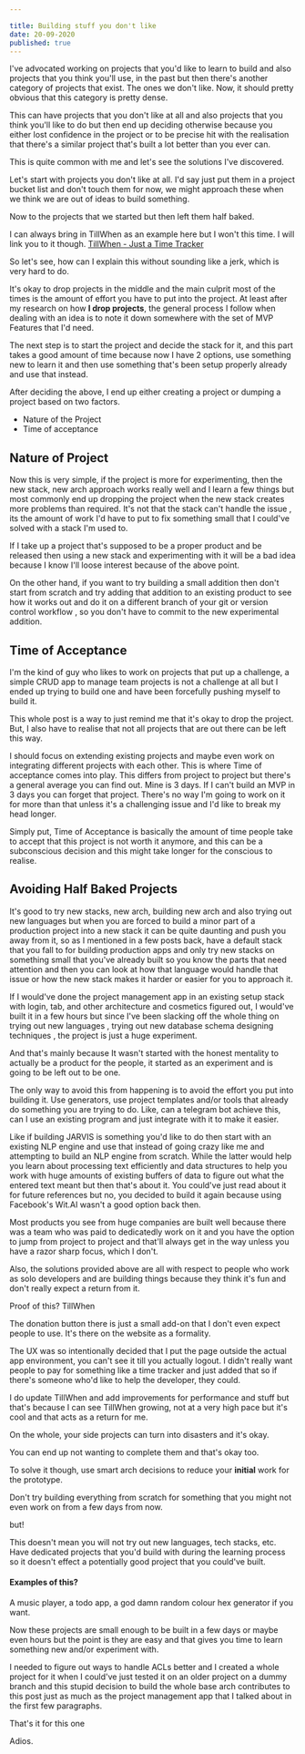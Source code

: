 ```yaml
---

title: Building stuff you don't like
date: 20-09-2020
published: true
---
```


I've advocated working on projects that you'd like to learn to build and also projects that you think you'll use, in the past but then there's another category of projects that exist. The ones we don't like. Now, it should pretty obvious that this category is pretty dense.

This can have projects that you don't like at all and also projects that you think you'll like to do but then end up deciding otherwise because you either lost confidence in the project or to be precise hit with the realisation that there's a similar project that's built a lot better than you ever can.

This is quite common with me and let's see the solutions I've discovered.

Let's start with projects you don't like at all. I'd say just put them in a project bucket list and don't touch them for now, we might approach these when we think we are out of ideas to build something.

Now to the projects that we started but then left them half baked.

I can always bring in TillWhen as an example here but I won't this time. I will link you to it though. [TillWhen - Just a Time Tracker](https://tillwhen.barelyhuman.dev)

So let's see, how can I explain this without sounding like a jerk, which is very hard to do.

It's okay to drop projects in the middle and the main culprit most of the times is the amount of effort you have to put into the project. At least after my research on how **I drop projects**, the general process I follow when dealing with an idea is to note it down somewhere with the set of MVP Features that I'd need.

The next step is to start the project and decide the stack for it, and this part takes a good amount of time because now I have 2 options, use something new to learn it and then use something that's been setup properly already and use that instead.

After deciding the above, I end up either creating a project or dumping a project based on two factors.

- Nature of the Project
- Time of acceptance

## Nature of Project

Now this is very simple, if the project is more for experimenting, then the new stack, new arch approach works really well and I learn a few things but most commonly end up dropping the project when the new stack creates more problems than required. It's not that the stack can't handle the issue , its the amount of work I'd have to put to fix something small that I could've solved with a stack I'm used to.

If I take up a project that's supposed to be a proper product and be released then using a new stack and experimenting with it will be a bad idea because I know I'll loose interest because of the above point.

On the other hand, if you want to try building a small addition then don't start from scratch and try adding that addition to an existing product to see how it works out and do it on a different branch of your git or version control workflow , so you don't have to commit to the new experimental addition.

## Time of Acceptance

I'm the kind of guy who likes to work on projects that put up a challenge, a simple CRUD app to manage team projects is not a challenge at all but I ended up trying to build one and have been forcefully pushing myself to build it.

This whole post is a way to just remind me that it's okay to drop the project. But, I also have to realise that not all projects that are out there can be left this way.

I should focus on extending existing projects and maybe even work on integrating different projects with each other. This is where Time of acceptance comes into play. This differs from project to project but there's a general average you can find out. Mine is 3 days. If I can't build an MVP in 3 days you can forget that project. There's no way I'm going to work on it for more than that unless it's a challenging issue and I'd like to break my head longer.

Simply put, Time of Acceptance is basically the amount of time people take to accept that this project is not worth it anymore, and this can be a subconscious decision and this might take longer for the conscious to realise.

## Avoiding Half Baked Projects

It's good to try new stacks, new arch, building new arch and also trying out new languages but when you are forced to build a minor part of a production project into a new stack it can be quite daunting and push you away from it, so as I mentioned in a few posts back, have a default stack that you fall to for building production apps and only try new stacks on something small that you've already built so you know the parts that need attention and then you can look at how that language would handle that issue or how the new stack makes it harder or easier for you to approach it.

If I would've done the project management app in an existing setup stack with login, tab, and other architecture and cosmetics figured out, I would've built it in a few hours but since I've been slacking off the whole thing on trying out new languages , trying out new database schema designing techniques , the project is just a huge experiment.

And that's mainly because It wasn't started with the honest mentality to actually be a product for the people, it started as an experiment and is going to be left out to be one.

The only way to avoid this from happening is to avoid the effort you put into building it. Use generators, use project templates and/or tools that already do something you are trying to do. Like, can a telegram bot achieve this, can I use an existing program and just integrate with it to make it easier.

Like if building JARVIS is something you'd like to do then start with an existing NLP engine and use that instead of going crazy like me and attempting to build an NLP engine from scratch. While the latter would help you learn about processing text efficiently and data structures to help you work with huge amounts of existing buffers of data to figure out what the entered text meant but then that's about it. You could've just read about it for future references but no, you decided to build it again because using Facebook's Wit.AI wasn't a good option back then.

Most products you see from huge companies are built well because there was a team who was paid to dedicatedly work on it and you have the option to jump from project to project and that'll always get in the way unless you have a razor sharp focus, which I don't.

Also, the solutions provided above are all with respect to people who work as solo developers and are building things because they think it's fun and don't really expect a return from it.

Proof of this? TillWhen

The donation button there is just a small add-on that I don't even expect people to use. It's there on the website as a formality.

The UX was so intentionally decided that I put the page outside the actual app environment, you can't see it till you actually logout. I didn't really want people to pay for something like a time tracker and just added that so if there's someone who'd like to help the developer, they could.

I do update TillWhen and add improvements for performance and stuff but that's because I can see TillWhen growing, not at a very high pace but it's cool and that acts as a return for me.

On the whole, your side projects can turn into disasters and it's okay.

You can end up not wanting to complete them and that's okay too.

To solve it though, use smart arch decisions to reduce your **initial** work for the prototype.

Don't try building everything from scratch for something that you might not even work on from a few days from now.

but!

This doesn't mean you will not try out new languages, tech stacks, etc. Have dedicated projects that you'd build with during the learning process so it doesn't effect a potentially good project that you could've built.

#### Examples of this?

A music player, a todo app, a god damn random colour hex generator if you want.

Now these projects are small enough to be built in a few days or maybe even hours but the point is they are easy and that gives you time to learn something new and/or experiment with.

I needed to figure out ways to handle ACLs better and I created a whole project for it when I could've just tested it on an older project on a dummy branch and this stupid decision to build the whole base arch contributes to this post just as much as the project management app that I talked about in the first few paragraphs.

That's it for this one

Adios.
